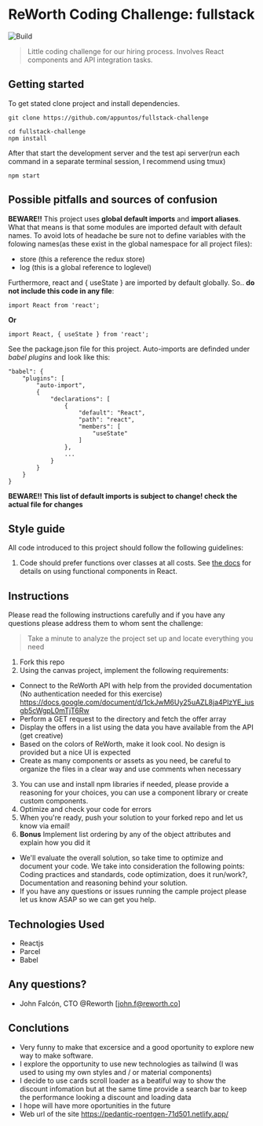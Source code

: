 # ReWorth Coding Challenge: fullstack

![Build](https://github.com/reworthrewards/frontend-challenge/workflows/Build/badge.svg?branch=master&event=push)

> Little coding challenge for our hiring process.
> Involves React components and API integration tasks.

## Getting started

To get stated clone project and install dependencies.

```{.bash}
git clone https://github.com/appuntos/fullstack-challenge
```

```{.bash}
cd fullstack-challenge
npm install
```

After that start the development server and the test api server(run each
command in a separate terminal session, I recommend using tmux)

```{.bash}
npm start
```

## Possible pitfalls and sources of confusion

**BEWARE!!** This project uses **global default imports** and **import
aliases**. What that means is that some modules are imported default
with default names. To avoid lots of headache be sure not to define
variables with the folowing names(as these exist in the global
namespace for all project files):

-   store (this a reference the redux store)
-   log (this is a global reference to loglevel)

Furthermore, react and { useState } are imported by default globally.
So.. **do not include this code in any file**:

```{.javascript org-language="js"}
import React from 'react';
```

**Or**

```{.javascript org-language="js"}
import React, { useState } from 'react';
```

See the package.json file for this project. Auto-imports are definded
under _babel plugins_ and look like this:

```{.javascript org-language="js"}
"babel": {
    "plugins": [
        "auto-import",
        {
            "declarations": [
                {
                    "default": "React",
                    "path": "react",
                    "members": [
                        "useState"
                    ]
                },
                ...
            }
        }
    }
}
```

**BEWARE!! This list of default imports is subject to change! check the actual file for changes**

## Style guide

All code introduced to this project should follow the following
guidelines:

1.  Code should prefer functions over classes at all costs. See [the
    docs](https://reactjs.org/docs/hooks-intro.html) for details on
    using functional components in React.

## Instructions

Please read the following instructions carefully and if you have any questions please address them to whom sent the challenge:

> Take a minute to analyze the project set up and locate everything you need

1.  Fork this repo
2.  Using the canvas project, implement the following requirements:

-   Connect to the ReWorth API with help from the provided documentation (No authentication needed for this exercise) https://docs.google.com/document/d/1ckJwM6Uy25uAZL8ja4PlzYE_iusgb5cWgpL0mTjT6Rw
-   Perform a GET request to the directory and fetch the offer array
-   Display the offers in a list using the data you have available from the API (get creative)
-   Based on the colors of ReWorth, make it look cool. No design is provided but a nice UI is expected
-   Create as many components or assets as you need, be careful to organize the files in a clear way and use comments when necessary

3.  You can use and install npm libraries if needed, please provide a reasoning for your choices, you can use a component library or create custom components.
4.  Optimize and check your code for errors
5.  When you're ready, push your solution to your forked repo and let us know via email!
6.  **Bonus** Implement list ordering by any of the object attributes and explain how you did it

-   We'll evaluate the overall solution, so take time to optimize and document your code. We take into consideration the following points: Coding practices and standards, code optimization, does it run/work?, Documentation and reasoning behind your solution.
-   If you have any questions or issues running the cample project please let us know ASAP so we can get you help.

## Technologies Used

-   Reactjs
-   Parcel
-   Babel

## Any questions?

-   John Falcón, CTO @Reworth [john.f@reworth.co]

## Conclutions

-   Very funny to make that excersice and a good oportunity to explore new way to make software.
-   I explore the opportunity to use new technologies as tailwind (I was used to using my own styles and / or material components)
-   I decide to use cards scroll loader as a beatiful way to show the discount infomation but at the same time provide a search bar to keep the performance looking a discount and loading data
-   I hope will have more oportunities in the future
-   Web url of the site https://pedantic-roentgen-71d501.netlify.app/
